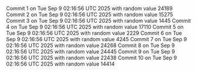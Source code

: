 Commit 1 on Tue Sep  9 02:16:56 UTC 2025 with random value 24189
Commit 2 on Tue Sep  9 02:16:56 UTC 2025 with random value 15275
Commit 3 on Tue Sep  9 02:16:56 UTC 2025 with random value 1445
Commit 4 on Tue Sep  9 02:16:56 UTC 2025 with random value 17110
Commit 5 on Tue Sep  9 02:16:56 UTC 2025 with random value 2229
Commit 6 on Tue Sep  9 02:16:56 UTC 2025 with random value 4245
Commit 7 on Tue Sep  9 02:16:56 UTC 2025 with random value 24268
Commit 8 on Tue Sep  9 02:16:56 UTC 2025 with random value 24445
Commit 9 on Tue Sep  9 02:16:56 UTC 2025 with random value 22438
Commit 10 on Tue Sep  9 02:16:56 UTC 2025 with random value 14414
